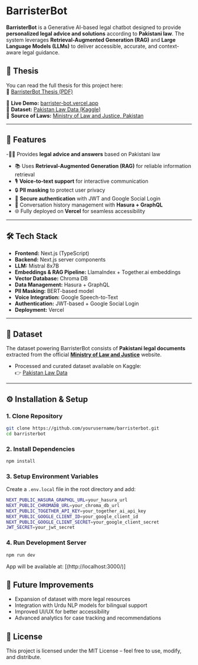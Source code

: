 # BarristerBot  

**BarristerBot** is a Generative AI-based legal chatbot designed to provide **personalized legal advice and solutions** according to **Pakistani law**. The system leverages **Retrieval-Augmented Generation (RAG)** and **Large Language Models (LLMs)** to deliver accessible, accurate, and context-aware legal guidance.  

## 📖 Thesis

You can read the full thesis for this project here:  
📄 [BarristerBot Thesis (PDF)](https://github.com/ayeshajadoon/BarristerBot/blob/03a941c0739f335d85c62969b80ab82c70f892c3/thesis.pdf)


🔗 **Live Demo:** [barrister-bot.vercel.app](https://barrister-bot.vercel.app/)  
📂 **Dataset:** [Pakistan Law Data (Kaggle)](https://www.kaggle.com/datasets/ayeshajadoon/pakistan-law-data)  
📑 **Source of Laws:** [Ministry of Law and Justice, Pakistan](https://molaw.gov.pk/)  

---

## 🚀 Features  

-🧑‍⚖ Provides **legal advice and answers** based on Pakistani law  
- 📚 Uses **Retrieval-Augmented Generation (RAG)** for reliable information retrieval  
- 🎙️ **Voice-to-text support** for interactive communication  
- 🔒 **PII masking** to protect user privacy  
- 🔑 **Secure authentication** with JWT and Google Social Login  
- 💾 Conversation history management with **Hasura + GraphQL**  
- 🌐 Fully deployed on **Vercel** for seamless accessibility  

---

## 🛠️ Tech Stack  

- **Frontend:** Next.js (TypeScript)  
- **Backend:** Next.js server components  
- **LLM:** Mistral 8x7B  
- **Embeddings & RAG Pipeline:** LlamaIndex + Together.ai embeddings  
- **Vector Database:** Chroma DB  
- **Data Management:** Hasura + GraphQL  
- **PII Masking:** BERT-based model  
- **Voice Integration:** Google Speech-to-Text  
- **Authentication:** JWT-based + Google Social Login  
- **Deployment:** Vercel  

---

## 📂 Dataset  

The dataset powering BarristerBot consists of **Pakistani legal documents** extracted from the official **[Ministry of Law and Justice](https://molaw.gov.pk/)** website.  

- Processed and curated dataset available on Kaggle:  
  👉 [Pakistan Law Data](https://www.kaggle.com/datasets/ayeshajadoon/pakistan-law-data)  

---

## ⚙️ Installation & Setup  

### 1. Clone Repository  
```bash
git clone https://github.com/yourusername/barristerbot.git
cd barristerbot
```


### 2.  Install Dependencies
``` bash
npm install
```

### 3. Setup Environment Variables
Create a ```.env.local``` file in the root directory and add:
```bash
NEXT_PUBLIC_HASURA_GRAPHQL_URL=your_hasura_url
NEXT_PUBLIC_CHROMADB_URL=your_chroma_db_url
NEXT_PUBLIC_TOGETHER_API_KEY=your_together_ai_api_key
NEXT_PUBLIC_GOOGLE_CLIENT_ID=your_google_client_id
NEXT_PUBLIC_GOOGLE_CLIENT_SECRET=your_google_client_secret
JWT_SECRET=your_jwt_secret
```

### 4. Run Development Server
```bash
npm run dev
```
App will be available at: [(http://localhost:3000/)]


## 🧪 Future Improvements

- Expansion of dataset with more legal resources
- Integration with Urdu NLP models for bilingual support
- Improved UI/UX for better accessibility
- Advanced analytics for case tracking and recommendations

## 📜 License

This project is licensed under the MIT License – feel free to use, modify, and distribute.
